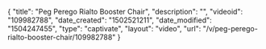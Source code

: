 {
    "title": "Peg Perego Rialto Booster Chair",
    "description": "",
    "videoid": "109982788",
    "date_created": "1502521211",
    "date_modified": "1504247455",
    "type": "captivate",
    "layout": "video",
    "url": "\/v\/peg-perego-rialto-booster-chair\/109982788"
}